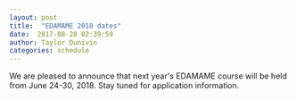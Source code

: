 ```yaml
---
layout: post
title:  "EDAMAME 2018 dates"
date:  2017-08-28 02:39:59   
author: Taylor Dunivin
categories: schedule
---
```


We are pleased to announce that next year's EDAMAME course will be held from June 24-30, 2018. Stay tuned for application information.
